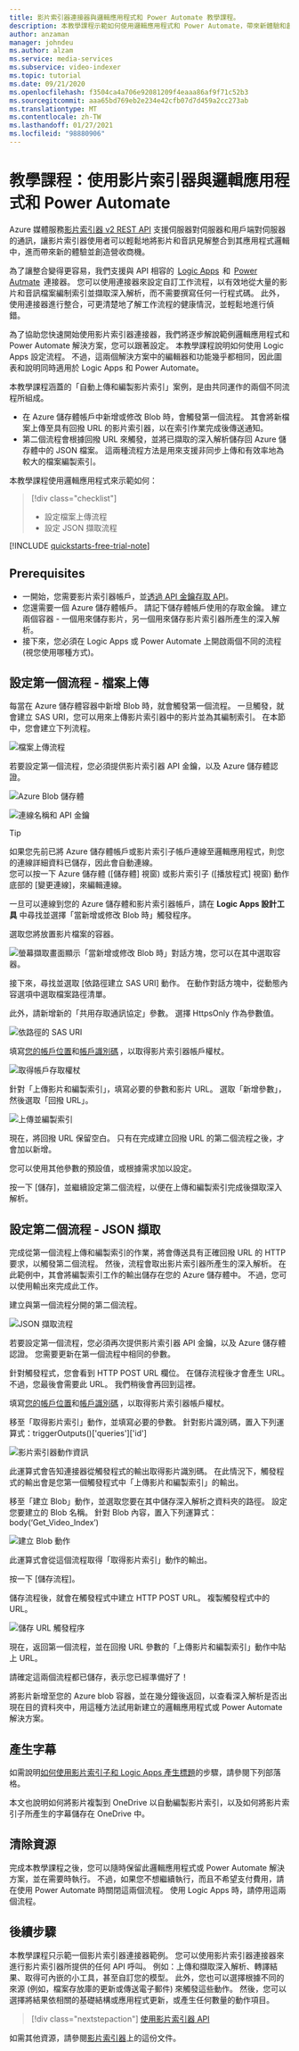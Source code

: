 ```yaml
---
title: 影片索引器連接器與邏輯應用程式和 Power Automate 教學課程。
description: 本教學課程示範如何使用邏輯應用程式和 Power Automate，帶來新體驗和創造影片索引器連接器的營收商機。
author: anzaman
manager: johndeu
ms.author: alzam
ms.service: media-services
ms.subservice: video-indexer
ms.topic: tutorial
ms.date: 09/21/2020
ms.openlocfilehash: f3504ca4a706e92081209f4eaaa86af9f71c52b3
ms.sourcegitcommit: aaa65bd769eb2e234e42cfb07d7d459a2cc273ab
ms.translationtype: MT
ms.contentlocale: zh-TW
ms.lasthandoff: 01/27/2021
ms.locfileid: "98880906"
---
```

# <a name="tutorial-use-video-indexer-with-logic-app-and-power-automate"></a>教學課程：使用影片索引器與邏輯應用程式和 Power Automate

Azure 媒體服務[影片索引器 v2 REST API](https://api-portal.videoindexer.ai/docs/services/Operations/operations/Delete-Video?) 支援伺服器對伺服器和用戶端對伺服器的通訊，讓影片索引器使用者可以輕鬆地將影片和音訊見解整合到其應用程式邏輯中，進而帶來新的體驗並創造營收商機。

為了讓整合變得更容易，我們支援與 API 相容的  [Logic Apps](https://azure.microsoft.com/services/logic-apps/)  和  [Power Autmate](https://preview.flow.microsoft.com/connectors/shared_videoindexer-v2/video-indexer-v2/)  連接器。 您可以使用連接器來設定自訂工作流程，以有效地從大量的影片和音訊檔案編制索引並擷取深入解析，而不需要撰寫任何一行程式碼。 此外，使用連接器進行整合，可更清楚地了解工作流程的健康情況，並輕鬆地進行偵錯。  

為了協助您快速開始使用影片索引器連接器，我們將逐步解說範例邏輯應用程式和 Power Automate 解決方案，您可以跟著設定。 本教學課程說明如何使用 Logic Apps 設定流程。 不過，這兩個解決方案中的編輯器和功能幾乎都相同，因此圖表和說明同時適用於 Logic Apps 和 Power Automate。

本教學課程涵蓋的「自動上傳和編製影片索引」案例，是由共同運作的兩個不同流程所組成。 
* 在 Azure 儲存體帳戶中新增或修改 Blob 時，會觸發第一個流程。 其會將新檔案上傳至具有回撥 URL 的影片索引器，以在索引作業完成後傳送通知。 
* 第二個流程會根據回撥 URL 來觸發，並將已擷取的深入解析儲存回 Azure 儲存體中的 JSON 檔案。 這兩種流程方法是用來支援非同步上傳和有效率地為較大的檔案編製索引。 

本教學課程使用邏輯應用程式來示範如何：

> [!div class="checklist"]
> * 設定檔案上傳流程
> * 設定 JSON 擷取流程

[!INCLUDE [quickstarts-free-trial-note](../../../includes/quickstarts-free-trial-note.md)]

## <a name="prerequisites"></a>Prerequisites

* 一開始，您需要影片索引器帳戶，並[透過 API 金鑰存取 API](video-indexer-use-apis.md)。 
* 您還需要一個 Azure 儲存體帳戶。 請記下儲存體帳戶使用的存取金鑰。 建立兩個容器 - 一個用來儲存影片，另一個用來儲存影片索引器所產生的深入解析。  
* 接下來，您必須在 Logic Apps 或 Power Automate 上開啟兩個不同的流程 (視您使用哪種方式)。 

## <a name="set-up-the-first-flow---file-upload"></a>設定第一個流程 - 檔案上傳   

每當在 Azure 儲存體容器中新增 Blob 時，就會觸發第一個流程。 一旦觸發，就會建立 SAS URI，您可以用來上傳影片索引器中的影片並為其編制索引。 在本節中，您會建立下列流程。 

![檔案上傳流程](./media/logic-apps-connector-tutorial/file-upload-flow.png)

若要設定第一個流程，您必須提供影片索引器 API 金鑰，以及 Azure 儲存體認證。 

![Azure Blob 儲存體](./media/logic-apps-connector-tutorial/azure-blob-storage.png)

![連線名稱和 API 金鑰](./media/logic-apps-connector-tutorial/connection-name-api-key.png)

> [!TIP]
> 如果您先前已將 Azure 儲存體帳戶或影片索引子帳戶連線至邏輯應用程式，則您的連線詳細資料已儲存，因此會自動連線。 <br/>您可以按一下 Azure 儲存體 ([儲存體] 視窗) 或影片索引子 ([播放程式] 視窗) 動作底部的 [變更連線]，來編輯連線。

一旦可以連線到您的 Azure 儲存體和影片索引器帳戶，請在 **Logic Apps 設計工具** 中尋找並選擇「當新增或修改 Blob 時」觸發程序。

選取您將放置影片檔案的容器。 

![螢幕擷取畫面顯示「當新增或修改 Blob 時」對話方塊，您可以在其中選取容器。](./media/logic-apps-connector-tutorial/container.png)

接下來，尋找並選取 [依路徑建立 SAS URI] 動作。 在動作對話方塊中，從動態內容選項中選取檔案路徑清單。  

此外，請新增新的「共用存取通訊協定」參數。 選擇 HttpsOnly 作為參數值。

![依路徑的 SAS URI](./media/logic-apps-connector-tutorial/sas-uri-by-path.jpg)

填寫[您的帳戶位置](regions.md)和[帳戶識別碼](./video-indexer-use-apis.md#account-id) ，以取得影片索引器帳戶權杖。

![取得帳戶存取權杖](./media/logic-apps-connector-tutorial/account-access-token.png)

針對「上傳影片和編製索引」，填寫必要的參數和影片 URL。 選取「新增參數」，然後選取「回撥 URL」。 

![上傳並編製索引](./media/logic-apps-connector-tutorial/upload-and-index.png)

現在，將回撥 URL 保留空白。 只有在完成建立回撥 URL 的第二個流程之後，才會加以新增。 

您可以使用其他參數的預設值，或根據需求加以設定。 

按一下 [儲存]，並繼續設定第二個流程，以便在上傳和編製索引完成後擷取深入解析。 

## <a name="set-up-the-second-flow---json-extraction"></a>設定第二個流程 - JSON 擷取  

完成從第一個流程上傳和編製索引的作業，將會傳送具有正確回撥 URL 的 HTTP 要求，以觸發第二個流程。 然後，流程會取出影片索引器所產生的深入解析。 在此範例中，其會將編製索引工作的輸出儲存在您的 Azure 儲存體中。  不過，您可以使用輸出來完成此工作。  

建立與第一個流程分開的第二個流程。 

![JSON 擷取流程](./media/logic-apps-connector-tutorial/json-extraction-flow.png)

若要設定第一個流程，您必須再次提供影片索引器 API 金鑰，以及 Azure 儲存體認證。 您需要更新在第一個流程中相同的參數。 

針對觸發程式，您會看到 HTTP POST URL 欄位。 在儲存流程後才會產生 URL。不過，您最後會需要此 URL。 我們稍後會再回到這裡。 

填寫[您的帳戶位置](regions.md)和[帳戶識別碼](./video-indexer-use-apis.md#account-id) ，以取得影片索引器帳戶權杖。  

移至「取得影片索引」動作，並填寫必要的參數。 針對影片識別碼，置入下列運算式：triggerOutputs()['queries']['id'] 

![影片索引器動作資訊](./media/logic-apps-connector-tutorial/video-indexer-action-info.jpg)

此運算式會告知連接器從觸發程式的輸出取得影片識別碼。 在此情況下，觸發程式的輸出會是您第一個觸發程式中「上傳影片和編製索引」的輸出。 

移至「建立 Blob」動作，並選取您要在其中儲存深入解析之資料夾的路徑。 設定您要建立的 Blob 名稱。 針對 Blob 內容，置入下列運算式：body(‘Get_Video_Index’) 

![建立 Blob 動作](./media/logic-apps-connector-tutorial/create-blob-action.jpg)

此運算式會從這個流程取得「取得影片索引」動作的輸出。 

按一下 [儲存流程]。 

儲存流程後，就會在觸發程式中建立 HTTP POST URL。 複製觸發程式中的 URL。 

![儲存 URL 觸發程序](./media/logic-apps-connector-tutorial/save-url-trigger.png)

現在，返回第一個流程，並在回撥 URL 參數的「上傳影片和編製索引」動作中貼上 URL。 

請確定這兩個流程都已儲存，表示您已經準備好了！ 

將影片新增至您的 Azure blob 容器，並在幾分鐘後返回，以查看深入解析是否出現在目的資料夾中，用這種方法試用新建立的邏輯應用程式或 Power Automate 解決方案。 

## <a name="generate-captions"></a>產生字幕

如需說明[如何使用影片索引子和 Logic Apps 產生標題](https://techcommunity.microsoft.com/t5/azure-media-services/generating-captions-with-video-indexer-and-logic-apps/ba-p/1672198)的步驟，請參閱下列部落格。 

本文也說明如何將影片複製到 OneDrive 以自動編製影片索引，以及如何將影片索引子所產生的字幕儲存在 OneDrive 中。
 
## <a name="clean-up-resources"></a>清除資源

完成本教學課程之後，您可以隨時保留此邏輯應用程式或 Power Automate 解決方案，並在需要時執行。 不過，如果您不想繼續執行，而且不希望支付費用，請在使用 Power Automate 時關閉這兩個流程。 使用 Logic Apps 時，請停用這兩個流程。 

## <a name="next-steps"></a>後續步驟

本教學課程只示範一個影片索引器連接器範例。 您可以使用影片索引器連接器來進行影片索引器所提供的任何 API 呼叫。 例如：上傳和擷取深入解析、轉譯結果、取得可內嵌的小工具，甚至自訂您的模型。 此外，您也可以選擇根據不同的來源 (例如，檔案存放庫的更新或傳送電子郵件) 來觸發這些動作。 然後，您可以選擇將結果依相關的基礎結構或應用程式更新，或產生任何數量的動作項目。  

> [!div class="nextstepaction"]
> [使用影片索引器 API](video-indexer-use-apis.md)

如需其他資源，請參閱[影片索引器](/connectors/videoindexer-v2/)上的這份文件。